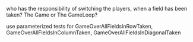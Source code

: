 who has the responsibility of switching the players, when a field has been taken? The Game or The GameLoop?

use parameterized tests for GameOverAllFieldsInRowTaken, GameOverAllFieldsInColumnTaken, GameOverAllFieldsInDiagonalTaken